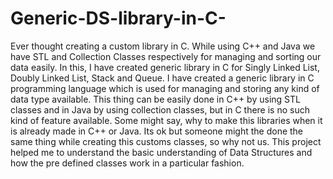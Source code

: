 # Generic-DS-library-in-C-
Ever thought creating a custom library in C. While using C++ and Java we have STL and Collection Classes respectively for managing and sorting our data easily. In this, I have created generic library in C for Singly Linked List, Doubly Linked List, Stack and Queue.
I have created a generic library in C programming language which is used for managing and storing any kind of data type available. This thing can be easily done in C++ by using STL classes and in Java by using collection classes, but in C there is no such kind of feature available.
Some might say, why to make this libraries when it is already made in C++ or Java. Its ok but someone might the done the same thing while creating this customs classes, so why not us.
This project helped me to understand the basic understanding of Data Structures and how the pre defined classes work in a particular fashion.

